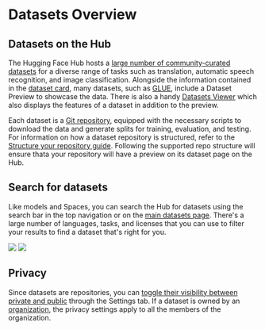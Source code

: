 # Datasets Overview

## Datasets on the Hub

The Hugging Face Hub hosts a [large number of community-curated datasets](https://huggingface.co/datasets) for a diverse range of tasks such as translation, automatic speech recognition, and image classification. Alongside the information contained in the [dataset card](./datasets-cards), many datasets, such as [GLUE](https://huggingface.co/datasets/glue), include a Dataset Preview to showcase the data. There is also a handy [Datasets Viewer](https://huggingface.co/datasets/viewer/) which also displays the features of a dataset in addition to the preview.

Each dataset is a [Git repository](./repositories-main), equipped with the necessary scripts to download the data and generate splits for training, evaluation, and testing. For information on how a dataset repository is structured, refer to the [Structure your repository guide](https://huggingface.co/docs/datasets/repository_structure). Following the supported repo structure will ensure thata your repository will have a preview on its dataset page on the Hub.

## Search for datasets

Like models and Spaces, you can search the Hub for datasets using the search bar in the top navigation or on the [main datasets page](https://huggingface.co/datasets). There's a large number of languages, tasks, and licenses that you can use to filter your results to find a dataset that's right for you.

<div class="flex justify-center">
<img class="block dark:hidden" src="https://huggingface.co/datasets/huggingface/documentation-images/resolve/main/hub/datasets-main.png"/>
<img class="hidden dark:block" src="https://huggingface.co/datasets/huggingface/documentation-images/resolve/main/hub/datasets-main-dark.png"/>
</div>

## Privacy

Since datasets are repositories, you can [toggle their visibility between private and public](./repositories-settings#private-repositories) through the Settings tab. If a dataset is owned by an [organization](./organizations-main), the privacy settings apply to all the members of the organization.
